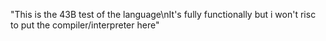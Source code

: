 "This is the 43B test of the language\nIt's fully functionally but i won't risc to put the compiler/interpreter here" 
